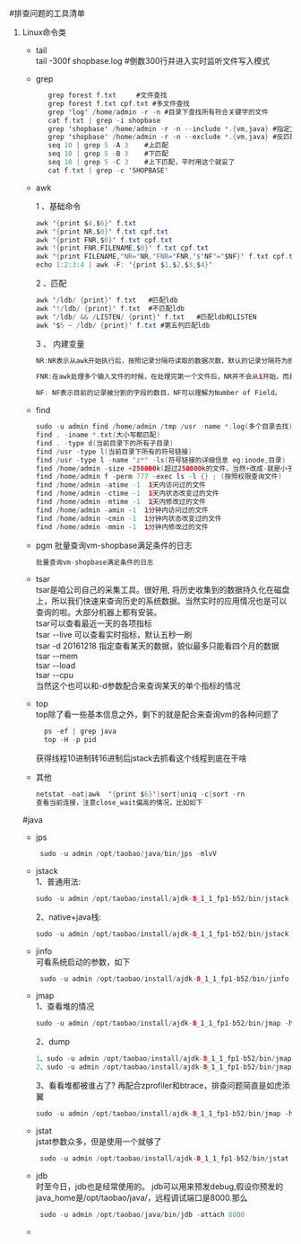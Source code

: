 #排查问题的工具清单
1. Linux命令类
    - tail    
       tail -300f shopbase.log #倒数300行并进入实时监听文件写入模式
    - grep
        ```java
           grep forest f.txt     #文件查找
           grep forest f.txt cpf.txt #多文件查找
           grep 'log' /home/admin -r -n #目录下查找所有符合关键字的文件
           cat f.txt | grep -i shopbase    
           grep 'shopbase' /home/admin -r -n --include *.{vm,java} #指定文件后缀
           grep 'shopbase' /home/admin -r -n --exclude *.{vm,java} #反匹配
           seq 10 | grep 5 -A 3    #上匹配
           seq 10 | grep 5 -B 3    #下匹配
           seq 10 | grep 5 -C 3    #上下匹配，平时用这个就妥了
           cat f.txt | grep -c 'SHOPBASE'
        ```
   - awk
   
        1  、基础命令
       ```java
       awk '{print $4,$6}' f.txt
       awk '{print NR,$0}' f.txt cpf.txt    
       awk '{print FNR,$0}' f.txt cpf.txt
       awk '{print FNR,FILENAME,$0}' f.txt cpf.txt
       awk '{print FILENAME,"NR="NR,"FNR="FNR,"$"NF"="$NF}' f.txt cpf.txt
       echo 1:2:3:4 | awk -F: '{print $1,$2,$3,$4}'
       ```
        2  、匹配
        ```java
        awk '/ldb/ {print}' f.txt   #匹配ldb
        awk '!/ldb/ {print}' f.txt  #不匹配ldb
        awk '/ldb/ && /LISTEN/ {print}' f.txt   #匹配ldb和LISTEN
        awk '$5 ~ /ldb/ {print}' f.txt #第五列匹配ldb
        ```
        3 、 内建变量
        ```java
        NR:NR表示从awk开始执行后，按照记录分隔符读取的数据次数，默认的记录分隔符为换行符，因此默认的就是读取的数据行数，NR可以理解为Number of Record的缩写。
        
        FNR:在awk处理多个输入文件的时候，在处理完第一个文件后，NR并不会从1开始，而是继续累加，因此就出现了FNR，每当处理一个新文件的时候，FNR就从1开始计数，FNR可以理解为File Number of Record。
        
        NF: NF表示目前的记录被分割的字段的数目，NF可以理解为Number of Field。
        ```
    - find
        ```java
        sudo -u admin find /home/admin /tmp /usr -name *.log(多个目录去找)
        find . -iname *.txt(大小写都匹配)
        find . -type d(当前目录下的所有子目录)
        find /usr -type l(当前目录下所有的符号链接)
        find /usr -type l -name "z*" -ls(符号链接的详细信息 eg:inode,目录)
        find /home/admin -size +250000k(超过250000k的文件，当然+改成-就是小于了)
        find /home/admin f -perm 777 -exec ls -l {} ; (按照权限查询文件)
        find /home/admin -atime -1  1天内访问过的文件
        find /home/admin -ctime -1  1天内状态改变过的文件    
        find /home/admin -mtime -1  1天内修改过的文件
        find /home/admin -amin -1  1分钟内访问过的文件
        find /home/admin -cmin -1  1分钟内状态改变过的文件    
        find /home/admin -mmin -1  1分钟内修改过的文件
        ```
     - pgm
     批量查询vm-shopbase满足条件的日志
        ```java
        批量查询vm-shopbase满足条件的日志
        ```
     - tsar   
     tsar是咱公司自己的采集工具。很好用, 将历史收集到的数据持久化在磁盘上，所以我们快速来查询历史的系统数据。当然实时的应用情况也是可以查询的啦。大部分机器上都有安装。   
     tsar可以查看最近一天的各项指标  
     tsar --live 可以查看实时指标，默认五秒一刷  
     tsar -d 20161218 指定查看某天的数据，貌似最多只能看四个月的数据  
     tsar --mem  
     tsar --load  
     tsar --cpu  
     当然这个也可以和-d参数配合来查询某天的单个指标的情况  
     - top  
     top除了看一些基本信息之外，剩下的就是配合来查询vm的各种问题了  
         ```java
           ps -ef | grep java
           top -H -p pid
         ``` 
       获得线程10进制转16进制后jstack去抓看这个线程到底在干啥
   
     - 其他  
         ```java
         netstat -nat|awk  '{print $6}'|sort|uniq -c|sort -rn 
         查看当前连接，注意close_wait偏高的情况，比如如下  
         ```
      
     #java
      -  jps  
          ```java
           sudo -u admin /opt/taobao/java/bin/jps -mlvV
          ```
      - jstack  
        1、普通用法:
        ```java
        sudo -u admin /opt/taobao/install/ajdk-8_1_1_fp1-b52/bin/jstack 2815
        ```
        2、native+java栈:  
        ```java
        sudo -u admin /opt/taobao/install/ajdk-8_1_1_fp1-b52/bin/jstack 2815
        ```  

      - jinfo  
      可看系统启动的参数，如下
          ```java
           sudo -u admin /opt/taobao/install/ajdk-8_1_1_fp1-b52/bin/jinfo -flags 2815
          ```
      - jmap  
        1、查看堆的情况  
        ```java
        sudo -u admin /opt/taobao/install/ajdk-8_1_1_fp1-b52/bin/jmap -heap 2815
        ```
        2、dump
        ```java
        1、sudo -u admin /opt/taobao/install/ajdk-8_1_1_fp1-b52/bin/jmap -dump:live,format=b,file=/tmp/heap2.bin 2815
        2、sudo -u admin /opt/taobao/install/ajdk-8_1_1_fp1-b52/bin/jmap -dump:format=b,file=/tmp/heap3.bin 2815
        ``` 
        3、看看堆都被谁占了? 再配合zprofiler和btrace，排查问题简直是如虎添翼
        ```java
        sudo -u admin /opt/taobao/install/ajdk-8_1_1_fp1-b52/bin/jmap -histo 2815 | head -10
        ```
      - jstat  
      jstat参数众多，但是使用一个就够了  
          ```java
           sudo -u admin /opt/taobao/install/ajdk-8_1_1_fp1-b52/bin/jstat -gcutil 2815 1000 
          ```    
      - jdb  
      时至今日，jdb也是经常使用的。 
      jdb可以用来预发debug,假设你预发的java_home是/opt/taobao/java/，远程调试端口是8000.那么  
          ```java
           sudo -u admin /opt/taobao/java/bin/jdb -attach 8000
          ```   
      -   
